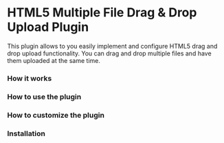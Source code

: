 HTML5 Multiple File Drag & Drop Upload Plugin
=============================================

This plugin allows to you easily implement and configure HTML5 drag and drop upload functionality.
You can drag and drop multiple files and have them uploaded at the same time.

### How it works

### How to use the plugin

### How to customize the plugin

### Installation


